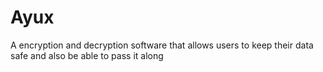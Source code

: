 # Ayux
A encryption and decryption software that allows users to keep their data safe and also be able to pass it along
